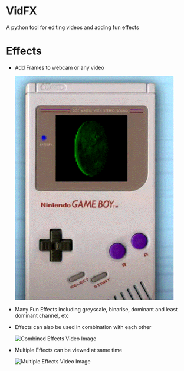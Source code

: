 # VidFX
 A python tool for editing videos and adding fun effects

# Effects
   - Add Frames to webcam or any video

     ![Frame Video Image](GeneratedVisualisations/FrameEffect_1.gif)

   - Many Fun Effects including greyscale, binarise, dominant and least dominant channel, etc
   
   - Effects can also be used in combination with each other

     ![Combined Effects Video Image](GeneratedVisualisations/EffectCombination_1.gif)

   - Multiple Effects can be viewed at same time

     ![Multiple Effects Video Image](GeneratedVisualisations/MultipleEffects_1.gif)
